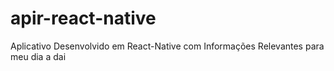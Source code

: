 # apir-react-native
Aplicativo Desenvolvido em React-Native com Informações Relevantes para meu dia a dai

